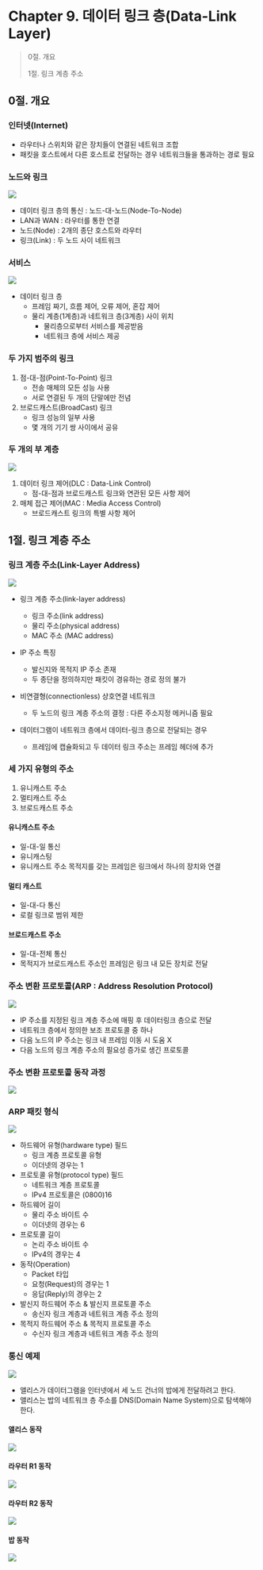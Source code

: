 # Chapter 9. 데이터 링크 층(Data-Link Layer)

> 0절. 개요
>
> 1절. 링크 계층 주소

## 0절. 개요

### 인터넷(Internet)

- 라우터나 스위치와 같은 장치들이 연결된 네트워크 조합
- 패킷을 호스트에서 다른 호스트로 전달하는 경우 네트워크들을 통과하는 경로 필요

### 노드와 링크

<img src = "https://github.com/BangYunseo/TIL/blob/main/Communication/DataCommunication/Image/ch09/ch09-01-NodeLink.PNG" height="auto"/>

- 데이터 링크 층의 통신 : 노드-대-노드(Node-To-Node)
- LAN과 WAN : 라우터를 통한 연결
- 노드(Node) : 2개의 종단 호스트와 라우터
- 링크(Link) : 두 노드 사이 네트워크

### 서비스

<img src = "https://github.com/BangYunseo/TIL/blob/main/Communication/DataCommunication/Image/ch09/ch09-02-DLL.PNG" height="auto"/>

- 데이터 링크 층
  - 프레임 짜기, 흐름 제어, 오류 제어, 혼잡 제어
  - 물리 계층(1계층)과 네트워크 층(3계층) 사이 위치
    - 물리층으로부터 서비스를 제공받음
    - 네트워크 층에 서비스 제공

### 두 가지 범주의 링크

1. 점-대-점(Point-To-Point) 링크
   - 전송 매체의 모든 성능 사용
   - 서로 연결된 두 개의 단말에만 전념
2. 브로드캐스트(BroadCast) 링크
   - 링크 성능의 일부 사용
   - 몇 개의 기기 쌍 사이에서 공유

### 두 개의 부 계층

<img src = "https://github.com/BangYunseo/TIL/blob/main/Communication/DataCommunication/Image/ch09/ch09-03-DLCMAC.PNG" height="auto"/>

1. 데이터 링크 제어(DLC : Data-Link Control)
   - 점-대-점과 브로드캐스트 링크와 연관된 모든 사항 제어
2. 매체 접근 제어(MAC : Media Access Control)
   - 브로드캐스트 링크의 특별 사항 제어

## 1절. 링크 계층 주소

### 링크 계층 주소(Link-Layer Address)

<img src = "https://github.com/BangYunseo/TIL/blob/main/Communication/DataCommunication/Image/ch09/ch09-04-LLA.PNG" height="auto"/>

- 링크 계층 주소(link-layer address)

  - 링크 주소(link address)
  - 물리 주소(physical address)
  - MAC 주소 (MAC address)

- IP 주소 특징

  - 발신지와 목적지 IP 주소 존재
  - 두 종단을 정의하지만 패킷이 경유하는 경로 정의 불가

- 비연결형(connectionless) 상호연결 네트워크
  - 두 노드의 링크 계층 주소의 결정 : 다른 주소지정 메커니즘 필요
- 데이터그램이 네트워크 층에서 데이터-링크 층으로 전달되는 경우
  - 프레임에 캡슐화되고 두 데이터 링크 주소는 프레임 헤더에 추가

### 세 가지 유형의 주소

1. 유니캐스트 주소
2. 멀티캐스트 주소
3. 브로드캐스트 주소

#### 유니캐스트 주소

- 일-대-일 통신
- 유니캐스팅
- 유니캐스트 주소 목적지를 갖는 프레임은 링크에서 하나의 장치와 연결

#### 멀티 캐스트

- 일-대-다 통신
- 로컬 링크로 범위 제한

#### 브로드캐스트 주소

- 일-대-전체 통신
- 목적지가 브로드캐스트 주소인 프레임은 링크 내 모든 장치로 전달

### 주소 변환 프로토콜(ARP : Address Resolution Protocol)

<img src = "https://github.com/BangYunseo/TIL/blob/main/Communication/DataCommunication/Image/ch09/ch09-05-ARP.PNG" height="auto"/>

- IP 주소를 지정된 링크 계층 주소에 매핑 후 데이터링크 층으로 전달
- 네트워크 층에서 정의한 보조 프로토콜 중 하나
- 다음 노드의 IP 주소는 링크 내 프레임 이동 시 도움 X
- 다음 노드의 링크 계층 주소의 필요성 증가로 생긴 프로토콜

### 주소 변환 프로토콜 동작 과정

<img src = "https://github.com/BangYunseo/TIL/blob/main/Communication/DataCommunication/Image/ch09/ch09-06-ARPP.PNG" height="auto"/>

### ARP 패킷 형식

<img src = "https://github.com/BangYunseo/TIL/blob/main/Communication/DataCommunication/Image/ch09/ch09-07-ARPF.PNG" height="auto"/>

- 하드웨어 유형(hardware type) 필드
  - 링크 계층 프로토콜 유형
  - 이더넷의 경우는 1
- 프로토콜 유형(protocol type) 필드
  - 네트워크 계층 프로토콜
  - IPv4 프로토콜은 (0800)16
- 하드웨어 길이
  - 물리 주소 바이트 수
  - 이더넷의 경우는 6
- 프로토콜 길이
  - 논리 주소 바이트 수
  - IPv4의 경우는 4
- 동작(Operation)
  - Packet 타입
  - 요청(Request)의 경우는 1
  - 응답(Reply)의 경우는 2
- 발신지 하드웨어 주소 & 발신지 프로토콜 주소
  - 송신자 링크 계층과 네트워크 계층 주소 정의
- 목적지 하드웨어 주소 & 목적지 프로토콜 주소
  - 수신자 링크 계층과 네트워크 계층 주소 정의

### 통신 예제

<img src = "https://github.com/BangYunseo/TIL/blob/main/Communication/DataCommunication/Image/ch09/ch09-08-Q1.PNG" height="auto"/>

- 앨리스가 데이터그램을 인터넷에서 세 노드 건너의 밥에게 전달하려고 한다.
- 앨리스는 밥의 네트워크 층 주소를 DNS(Domain Name System)으로 탐색해야 한다.

#### 앨리스 동작

<img src = "https://github.com/BangYunseo/TIL/blob/main/Communication/DataCommunication/Image/ch09/ch09-09-AW.PNG" height="auto"/>

#### 라우터 R1 동작

<img src = "https://github.com/BangYunseo/TIL/blob/main/Communication/DataCommunication/Image/ch09/ch09-10-R1W.PNG" height="auto"/>

#### 라우터 R2 동작

<img src = "https://github.com/BangYunseo/TIL/blob/main/Communication/DataCommunication/Image/ch09/ch09-11-R2W.PNG" height="auto"/>

#### 밥 동작

<img src = "https://github.com/BangYunseo/TIL/blob/main/Communication/DataCommunication/Image/ch09/ch09-12-BW.PNG" height="auto"/>
